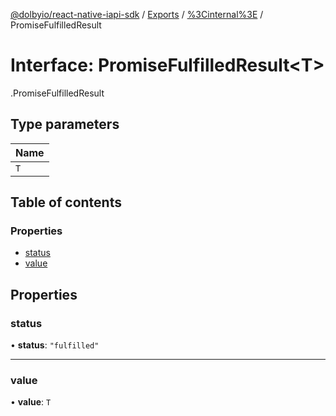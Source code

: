 [@dolbyio/react-native-iapi-sdk](../README.md) / [Exports](../modules.md) / [%3Cinternal%3E](../modules/_internal_.md) / PromiseFulfilledResult

# Interface: PromiseFulfilledResult<T\>

[<internal>](../modules/_internal_.md).PromiseFulfilledResult

## Type parameters

| Name |
| :------ |
| `T` |

## Table of contents

### Properties

- [status](_internal_.PromiseFulfilledResult.md#status)
- [value](_internal_.PromiseFulfilledResult.md#value)

## Properties

### status

• **status**: ``"fulfilled"``

___

### value

• **value**: `T`
